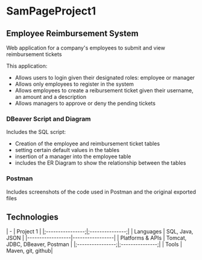 # SamPageProject1
## Employee Reimbursement System
Web application for a company's employees to submit and view reimbursement tickets

This application:
- Allows users to login given their designated roles: employee or manager
- Allows only employees to register in the system
- Allows employees to create a reibursement ticket given their username, an amount and a description
- Allows managers to approve or deny the pending tickets

### DBeaver Script and Diagram
Includes the SQL script:
- Creation of the employee and reimbursement ticket tables
- setting certain default values in the tables
- insertion of a manager into the employee table
- includes the ER Diagram to show the relationship between the tables

### Postman
Includes screenshots of the code used in Postman and the original exported files

## Technologies
|        -         |    Project 1    |
|;----------------;|;---------------;|
|    Languages     | SQL, Java, JSON |
|------------------|-----------------|
| Platforms & APIs | Tomcat, JDBC, DBeaver, Postman |
|;----------------;|;---------------;|
|      Tools       | Maven, git, github|
